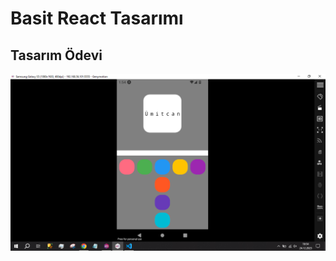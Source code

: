# Basit React Tasarımı
## Tasarım Ödevi

![1](https://github.com/umtcngl/basit_react_tasarim/blob/main/1.PNG)

